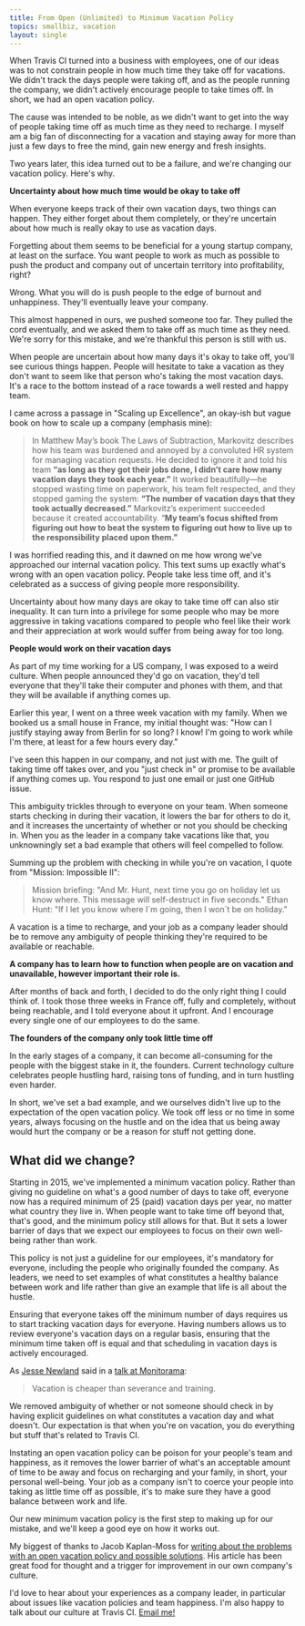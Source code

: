 ```yaml
---
title: From Open (Unlimited) to Minimum Vacation Policy
topics: smallbiz, vacation
layout: single
---
```

When Travis CI turned into a business with employees, one of our ideas was to
not constrain people in how much time they take off for vacations. We didn't
track the days people were taking off, and as the people running the company, we
didn't actively encourage people to take times off. In short, we had an open
vacation policy.

The cause was intended to be noble, as we didn't want to get into the way of
people taking time off as much time as they need to recharge. I myself am a big
fan of disconnecting for a vacation and staying away for more than just a few
days to free the mind, gain new energy and fresh insights.

Two years later, this idea turned out to be a failure, and we're changing our
vacation policy. Here's why.

**Uncertainty about how much time would be okay to take off**

When everyone keeps track of their own vacation days, two things can happen.
They either forget about them completely, or they're uncertain about how much is
really okay to use as vacation days.

Forgetting about them seems to be beneficial for a young startup company, at
least on the surface. You want people to work as much as possible to push the
product and company out of uncertain territory into profitability, right?

Wrong. What you will do is push people to the edge of burnout and unhappiness.
They'll eventually leave your company.

This almost happened in ours, we pushed someone too far. They pulled the cord
eventually, and we asked them to take off as much time as they need. We're sorry
for this mistake, and we're thankful this person is still with us.

When people are uncertain about how many days it's okay to take off, you'll see
curious things happen. People will hesitate to take a vacation as they don't
want to seem like that person who's taking the most vacation days. It's a race
to the bottom instead of a race towards a well rested and happy team.

I came across a passage in "Scaling up Excellence", an okay-ish but vague book
on how to scale up a company (emphasis mine):

> In Matthew May’s book The Laws of Subtraction, Markovitz describes how his
> team was burdened and annoyed by a convoluted HR system for managing vacation
> requests. He decided to ignore it and told his team **“as long as they got
> their jobs done, I didn’t care how many vacation days they took each year.”**
> It worked beautifully—he stopped wasting time on paperwork, his team felt
> respected, and they stopped gaming the system: **“The number of vacation days
> that they took actually decreased.”** Markovitz’s experiment succeeded because
> it created accountability. “**My team’s focus shifted from figuring out how to
> beat the system to figuring out how to live up to the responsibility placed
> upon them."**

I was horrified reading this, and it dawned on me how wrong we've approached our
internal vacation policy. This text sums up exactly what's wrong with an open
vacation policy. People take less time off, and it's celebrated as a success of
giving people more responsibility.

Uncertainty about how many days are okay to take time off can also stir
inequality. It can turn into a privilege for some people who may be more
aggressive in taking vacations compared to people who feel like their work and
their appreciation at work would suffer from being away for too long.

**People would work on their vacation days**

As part of my time working for a US company, I was exposed to a weird culture.
When people announced they'd go on vacation, they'd tell everyone that they'll
take their computer and phones with them, and that they will be available if
anything comes up.

Earlier this year, I went on a three week vacation with my family. When we
booked us a small house in France, my initial thought was: "How can I justify
staying away from Berlin for so long? I know! I'm going to work while I'm there,
at least for a few hours every day."

I've seen this happen in our company, and not just with me. The guilt of taking
time off takes over, and you "just check in" or promise to be available if
anything comes up. You respond to just one email or just one GitHub issue.

This ambiguity trickles through to everyone on your team. When someone starts
checking in during their vacation, it lowers the bar for others to do it, and it
increases the uncertainty of whether or not you should be checking in. When you
as the leader in a company take vacations like that, you unknowningly set a bad
example that others will feel compelled to follow.

Summing up the problem with checking in while you're on vacation, I quote from
"Mission: Impossible II":

> Mission briefing: "And Mr. Hunt, next time you go on holiday let us know
> where. This message will self-destruct in five seconds." Ethan Hunt: "If I let
> you know where I´m going, then I won´t be on holiday."

A vacation is a time to recharge, and your job as a company leader should be to
remove any ambiguity of people thinking they're required to be available or
reachable.

**A company has to learn how to function when people are on vacation and
unavailable, however important their role is.**

After months of back and forth, I decided to do the only right thing I could
think of. I took those three weeks in France off, fully and completely, without
being reachable, and I told everyone about it upfront. And I encourage every
single one of our employees to do the same.

**The founders of the company only took little time off**

In the early stages of a company, it can become all-consuming for the people
with the biggest stake in it, the founders. Current technology culture
celebrates people hustling hard, raising tons of funding, and in turn hustling
even harder.

In short, we've set a bad example, and we ourselves didn't live up to the
expectation of the open vacation policy. We took off less or no time in some
years, always focusing on the hustle and on the idea that us being away would
hurt the company or be a reason for stuff not getting done.

## What did we change?

Starting in 2015, we've implemented a minimum vacation policy. Rather than
giving no guideline on what's a good number of days to take off, everyone now
has a required minimum of 25 (paid) vacation days per year, no matter what
country they live in. When people want to take time off beyond that, that's
good, and the minimum policy still allows for that. But it sets a lower barrier
of days that we expect our employees to focus on their own well-being rather
than work.

This policy is not just a guideline for our employees, it's mandatory for
everyone, including the people who originally founded the company. As leaders,
we need to set examples of what constitutes a healthy balance between work and
life rather than give an example that life is all about the hustle.

Ensuring that everyone takes off the minimum number of days requires us to start
tracking vacation days for everyone. Having numbers allows us to review
everyone's vacation days on a regular basis, ensuring that the minimum time
taken off is equal and that scheduling in vacation days is actively encouraged.

As [Jesse Newland](https://twitter.com/jnewland) said in a [talk at
Monitorama](https://speakerdeck.com/jnewland/optimizing-ops-for-happiness):

> Vacation is cheaper than severance and training.

We removed ambiguity of whether or not someone should check in by having
explicit guidelines on what constitutes a vacation day and what doesn't. Our
expectation is that when you're on vacation, you do everything but stuff that's
related to Travis CI.

Instating an open vacation policy can be poison for your people's team and
happiness, as it removes the lower barrier of what's an acceptable amount of
time to be away and focus on recharging and your family, in short, your personal
well-being. Your job as a company isn't to coerce your people into taking as
little time off as possible, it's to make sure they have a good balance between
work and life.

Our new minimum vacation policy is the first step to making up for our mistake,
and we'll keep a good eye on how it works out.

My biggest of thanks to Jacob Kaplan-Moss for [writing about the problems with
an open vacation policy and possible
solutions](http://jacobian.org/writing/unlimited-vacation/). His article has
been great food for thought and a trigger for improvement in our own company's
culture.

I'd love to hear about your experiences as a company leader, in particular about
issues like vacation policies and team happiness. I'm also happy to talk about
our culture at Travis CI. [Email me!](mailto:meyer@paperplanes.de)
